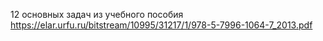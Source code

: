 12 основных задач из учебного пособия https://elar.urfu.ru/bitstream/10995/31217/1/978-5-7996-1064-7_2013.pdf
